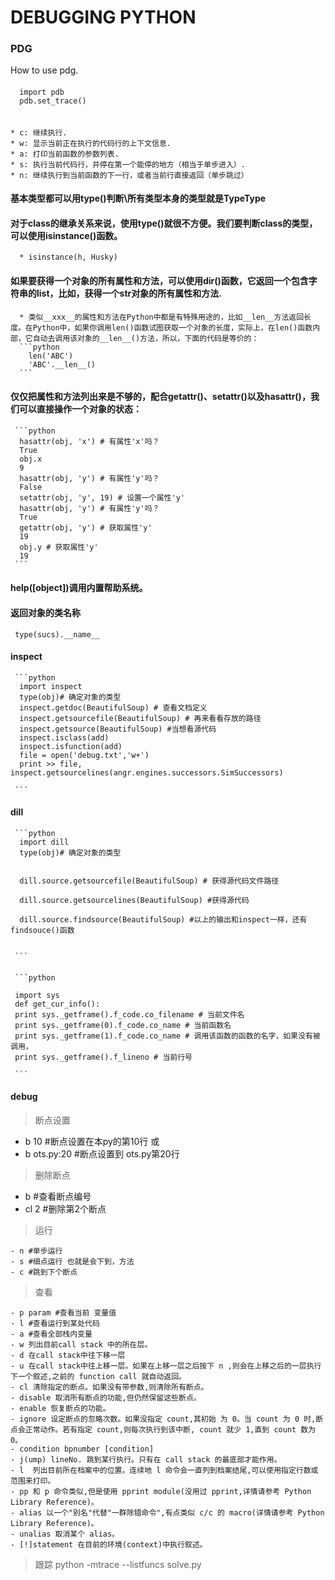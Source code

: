 # DEBUGGING PYTHON

### PDG
 How to use pdg.
 
 #### 
   ```{r, engine='python', count_lines}
     import pdb
     pdb.set_trace()
     
   ```
   
  #### 

    * c: 继续执行.  
    * w: 显示当前正在执行的代码行的上下文信息.  
    * a: 打印当前函数的参数列表.  
    * s: 执行当前代码行，并停在第一个能停的地方（相当于单步进入）.  
    * n: 继续执行到当前函数的下一行，或者当前行直接返回（单步跳过）    
 
  ####  基本类型都可以用type()判断\\所有类型本身的类型就是TypeType
 
  ####  对于class的继承关系来说，使用type()就很不方便。我们要判断class的类型，可以使用isinstance()函数。
      * isinstance(h, Husky)
 
  #### 如果要获得一个对象的所有属性和方法，可以使用dir()函数，它返回一个包含字符串的list，比如，获得一个str对象的所有属性和方法.
      * 类似__xxx__的属性和方法在Python中都是有特殊用途的，比如__len__方法返回长度。在Python中，如果你调用len()函数试图获取一个对象的长度，实际上，在len()函数内部，它自动去调用该对象的__len__()方法，所以，下面的代码是等价的：
      ```python 
        len('ABC')
        'ABC'.__len__()
      ```
  ####  仅仅把属性和方法列出来是不够的，配合getattr()、setattr()以及hasattr()，我们可以直接操作一个对象的状态：
     ```python  
      hasattr(obj, 'x') # 有属性'x'吗？
      True
      obj.x
      9
      hasattr(obj, 'y') # 有属性'y'吗？
      False
      setattr(obj, 'y', 19) # 设置一个属性'y'
      hasattr(obj, 'y') # 有属性'y'吗？
      True
      getattr(obj, 'y') # 获取属性'y'
      19
      obj.y # 获取属性'y'
      19
     ```
     
 ####  help([object])调用内置帮助系统。
 
 ####  返回对象的类名称
     type(sucs).__name__
     
 #### inspect 
     ```python  
      import inspect
      type(obj)# 确定对象的类型
      inspect.getdoc(BeautifulSoup) # 查看文档定义
      inspect.getsourcefile(BeautifulSoup) # 再来看看存放的路径
      inspect.getsource(BeautifulSoup) #当想看源代码
      inspect.isclass(add)
      inspect.isfunction(add)
      file = open('debug.txt','w+')
      print >> file, inspect.getsourcelines(angr.engines.successors.SimSuccessors)
      
     ```
   
  #### dill 
     ```python  
      import dill
      type(obj)# 确定对象的类型
      

      dill.source.getsourcefile(BeautifulSoup) # 获得源代码文件路径

      dill.source.getsourcelines(BeautifulSoup) #获得源代码

      dill.source.findsource(BeautifulSoup) #以上的输出和inspect一样，还有findsouce()函数
      
      
     ```
     
     
   #### 
   
     ```python 
       
     import sys 
     def get_cur_info(): 
     print sys._getframe().f_code.co_filename # 当前文件名 
     print sys._getframe(0).f_code.co_name # 当前函数名
     print sys._getframe(1).f_code.co_name # 调用该函数的函数的名字，如果没有被调用，
     print sys._getframe().f_lineno # 当前行号 
     
     ```
  
  #### debug
  
>断点设置

   - b  10 #断点设置在本py的第10行
   或
   - b  ots.py:20 #断点设置到 ots.py第20行
> 删除断点
   - b #查看断点编号
   - cl 2 #删除第2个断点
            
>运行

    - n #单步运行
    - s #细点运行 也就是会下到，方法
    - c #跳到下个断点
    
>查看

    - p param #查看当前 变量值
    - l #查看运行到某处代码
    - a #查看全部栈内变量
    - w 列出目前call stack 中的所在层。
    - d 在call stack中往下移一层
    - u 在call stack中往上移一层。如果在上移一层之后按下 n ,则会在上移之后的一层执行下一个叙述,之前的 function call 就自动返回。
    - cl 清除指定的断点。如果没有带参数,则清除所有断点。
    - disable 取消所有断点的功能,但仍然保留这些断点。
    - enable 恢复断点的功能。
    - ignore 设定断点的忽略次数。如果没指定 count,其初始 为 0。当 count 为 0 时,断点会正常动作。若有指定 count,则每次执行到该中断, count 就少 1,直到 count 数为 0。
    - condition bpnumber [condition]
    - j(ump) lineNo. 跳到某行执行。只有在 call stack 的最底部才能作用。
    - l  列出目前所在档案中的位置。连续地 l 命令会一直列到档案结尾,可以使用指定行数或范围来打印。
    - pp 和 p 命令类似,但是使用 pprint module(没用过 pprint,详情请参考 Python Library Reference)。
    - alias 以一个"别名"代替"一群除错命令",有点类似 c/c 的 macro(详情请参考 Python Library Reference)。
    - unalias 取消某个 alias。
    - [!]statement 在目前的环境(context)中执行叙述。
    
 >跟踪 
    python -mtrace --listfuncs solve.py
